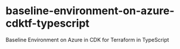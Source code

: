 # baseline-environment-on-azure-cdktf-typescript
Baseline Environment on Azure in CDK for Terraform in TypeScript
